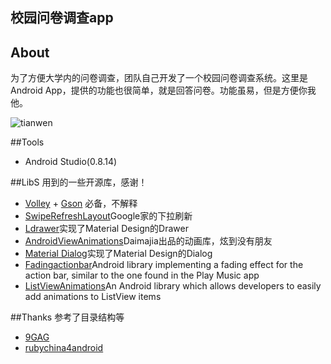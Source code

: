 校园问卷调查app
------
## About
为了方便大学内的问卷调查，团队自己开发了一个校园问卷调查系统。这里是Android App，提供的功能也很简单，就是回答问卷。功能虽易，但是方便你我他。

![tianwen](https://raw.github.com/qiugang/TianWen/master/png/tianwen_v1.0.1.png)

##Tools
* Android Studio(0.8.14) 

##LibS
用到的一些开源库，感谢！

* [Volley](https://android.googlesource.com/platform/frameworks/volley) + [Gson](https://code.google.com/p/google-gson/) 必备，不解释
* [SwipeRefreshLayout]()Google家的下拉刷新
* [Ldrawer]()实现了Material Design的Drawer
* [AndroidViewAnimations](https://github.com/daimajia/AndroidViewAnimations)Daimajia出品的动画库，炫到没有朋友
* [Material Dialog](https://github.com/drakeet/MaterialDialog)实现了Material Design的Dialog
* [Fadingactionbar](https://github.com/ManuelPeinado/FadingActionBar)Android library implementing a fading effect for the action bar, similar to the one found in the Play Music app
* [ListViewAnimations](https://github.com/nhaarman/ListViewAnimations)An Android library which allows developers to easily add animations to ListView items

##Thanks
参考了目录结构等

* [9GAG](https://github.com/stormzhang/9GAG)
* [rubychina4android](https://github.com/gonjay/rubychina4android)








